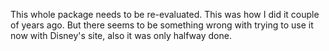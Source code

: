 This whole package needs to be re-evaluated. This was how I did it couple of years ago. But there seems to be something wrong with trying to use it now with Disney's site, also it was only halfway done. 

